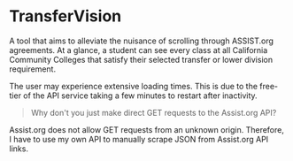 # TransferVision

A tool that aims to alleviate the nuisance of scrolling through ASSIST.org agreements. At a glance, a student can see every class at all California Community Colleges that satisfy their selected transfer or lower division requirement.

The user may experience extensive loading times. This is due to the free-tier of the API service taking a few minutes to restart after inactivity.

> Why don't you just make direct GET requests to the Assist.org API?

Assist.org does not allow GET requests from an unknown origin. Therefore, I have to use my own API to manually scrape JSON from Assist.org API links.


